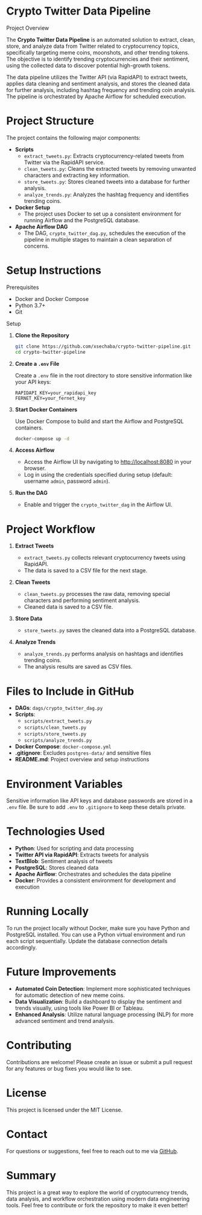 # Crypto Twitter Data Pipeline

Project Overview

The **Crypto Twitter Data Pipeline** is an automated solution to extract, clean, store, and analyze data from Twitter related to cryptocurrency topics, specifically targeting meme coins, moonshots, and other trending tokens. The objective is to identify trending cryptocurrencies and their sentiment, using the collected data to discover potential high-growth tokens.

The data pipeline utilizes the Twitter API (via RapidAPI) to extract tweets, applies data cleaning and sentiment analysis, and stores the cleaned data for further analysis, including hashtag frequency and trending coin analysis. The pipeline is orchestrated by Apache Airflow for scheduled execution.

# Project Structure

The project contains the following major components:

- **Scripts**
  - `extract_tweets.py`: Extracts cryptocurrency-related tweets from Twitter via the RapidAPI service.
  - `clean_tweets.py`: Cleans the extracted tweets by removing unwanted characters and extracting key information.
  - `store_tweets.py`: Stores cleaned tweets into a database for further analysis.
  - `analyze_trends.py`: Analyzes the hashtag frequency and identifies trending coins.
- **Docker Setup**
  - The project uses Docker to set up a consistent environment for running Airflow and the PostgreSQL database.
- **Apache Airflow DAG**
  - The DAG, `crypto_twitter_dag.py`, schedules the execution of the pipeline in multiple stages to maintain a clean separation of concerns.

# Setup Instructions

Prerequisites

- Docker and Docker Compose
- Python 3.7+
- Git

Setup

1. **Clone the Repository**

   ```bash
   git clone https://github.com/xsechaba/crypto-twitter-pipeline.git
   cd crypto-twitter-pipeline
   ```

2. **Create a `.env` File**

   Create a `.env` file in the root directory to store sensitive information like your API keys:

   ```
   RAPIDAPI_KEY=your_rapidapi_key
   FERNET_KEY=your_fernet_key
   ```

3. **Start Docker Containers**

   Use Docker Compose to build and start the Airflow and PostgreSQL containers.

   ```bash
   docker-compose up -d
   ```

4. **Access Airflow**

   - Access the Airflow UI by navigating to [http://localhost:8080](http://localhost:8080) in your browser.
   - Log in using the credentials specified during setup (default: username `admin`, password `admin`).

5. **Run the DAG**

   - Enable and trigger the `crypto_twitter_dag` in the Airflow UI.

# Project Workflow

1. **Extract Tweets**

   - `extract_tweets.py` collects relevant cryptocurrency tweets using RapidAPI.
   - The data is saved to a CSV file for the next stage.

2. **Clean Tweets**

   - `clean_tweets.py` processes the raw data, removing special characters and performing sentiment analysis.
   - Cleaned data is saved to a CSV file.

3. **Store Data**

   - `store_tweets.py` saves the cleaned data into a PostgreSQL database.

4. **Analyze Trends**

   - `analyze_trends.py` performs analysis on hashtags and identifies trending coins.
   - The analysis results are saved as CSV files.
   
# Files to Include in GitHub

- **DAGs**: `dags/crypto_twitter_dag.py`
- **Scripts**:
  - `scripts/extract_tweets.py`
  - `scripts/clean_tweets.py`
  - `scripts/store_tweets.py`
  - `scripts/analyze_trends.py`
- **Docker Compose**: `docker-compose.yml`
- **.gitignore**: Excludes `postgres-data/` and sensitive files
- **README.md**: Project overview and setup instructions

# Environment Variables

Sensitive information like API keys and database passwords are stored in a `.env` file. Be sure to add `.env` to `.gitignore` to keep these details private.

# Technologies Used

- **Python**: Used for scripting and data processing
- **Twitter API via RapidAPI**: Extracts tweets for analysis
- **TextBlob**: Sentiment analysis of tweets
- **PostgreSQL**: Stores cleaned data
- **Apache Airflow**: Orchestrates and schedules the data pipeline
- **Docker**: Provides a consistent environment for development and execution

# Running Locally

To run the project locally without Docker, make sure you have Python and PostgreSQL installed. You can use a Python virtual environment and run each script sequentially. Update the database connection details accordingly.

# Future Improvements

- **Automated Coin Detection**: Implement more sophisticated techniques for automatic detection of new meme coins.
- **Data Visualization**: Build a dashboard to display the sentiment and trends visually, using tools like Power BI or Tableau.
- **Enhanced Analysis**: Utilize natural language processing (NLP) for more advanced sentiment and trend analysis.

# Contributing

Contributions are welcome! Please create an issue or submit a pull request for any features or bug fixes you would like to see.

# License

This project is licensed under the MIT License.

# Contact

For questions or suggestions, feel free to reach out to me via [GitHub](https://github.com/xsechaba).

# Summary

This project is a great way to explore the world of cryptocurrency trends, data analysis, and workflow orchestration using modern data engineering tools. Feel free to contribute or fork the repository to make it even better!
